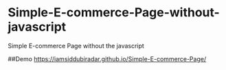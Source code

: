 # Simple-E-commerce-Page-without-javascript
Simple E-commerce Page without the javascript

##Demo
https://iamsiddubiradar.github.io/Simple-E-commerce-Page/
